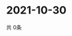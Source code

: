 # 2021-10-30
  共 0条

  <!-- BEGIN -->
  <!-- 最后更新时间Sat Oct 30 2021 06:04:47 GMT+0000 (Coordinated Universal Time) -->
  
  <!-- END -->
  
  